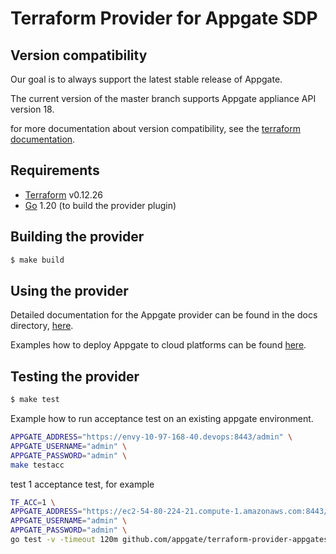 Terraform Provider for Appgate SDP
==================

Version compatibility
---------------------------
Our goal is to always support the latest stable release of Appgate.

The current version of the master branch supports Appgate appliance API version 18.

for more documentation about version compatibility, see the [terraform documentation](./website/docs/guides/version_compatibility.markdown).




Requirements
------------

- [Terraform](https://www.terraform.io/downloads.html) v0.12.26
- [Go](https://golang.org/doc/install) 1.20 (to build the provider plugin)



Building the provider
---------------------------


```sh
$ make build
```

Using the provider
---------------------------

Detailed documentation for the Appgate provider can be found in the docs directory, [here](./website/docs).

Examples how to deploy Appgate to cloud platforms can be found [here](https://github.com/appgate/sdp-tf-reference-architecture).



Testing the provider
---------------------------


```sh
$ make test
```

Example how to run acceptance test on an existing appgate environment.
```bash
APPGATE_ADDRESS="https://envy-10-97-168-40.devops:8443/admin" \
APPGATE_USERNAME="admin" \
APPGATE_PASSWORD="admin" \
make testacc
```

test 1 acceptance test, for example
```bash
TF_ACC=1 \
APPGATE_ADDRESS="https://ec2-54-80-224-21.compute-1.amazonaws.com:8443/admin" \
APPGATE_USERNAME="admin" \
APPGATE_PASSWORD="admin" \
go test -v -timeout 120m github.com/appgate/terraform-provider-appgatesdp/appgate -run '^(TestAccApplianceBasicController)$'
```
